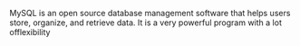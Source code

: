 MySQL is an open source database management software that helps users store, organize, and retrieve data. It is a very powerful program with a lot offlexibility
